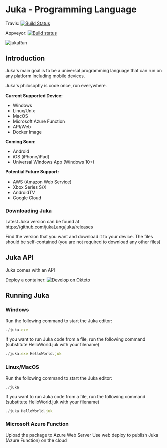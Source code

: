 # Juka - Programming Language 

Travis: [![Build Status](https://app.travis-ci.com/jukaLang/Juka.svg?branch=master)](https://app.travis-ci.com/jukaLang/Juka)

Appveyor: [![Build status](https://ci.appveyor.com/api/projects/status/nmjmm04xhryx8p54?svg=true)](https://ci.appveyor.com/project/TheAndreiM/juka)

![jukaRun](https://user-images.githubusercontent.com/11934545/171545920-02493491-fa44-40d6-9a5b-46b2f90f8301.gif)

## Introduction

Juka's main goal is to be a universal programming language that can run on any platform including mobile devices.

Juka's philosophy is code once, run everywhere.

__Current Supported Device:__
- Windows
- Linux/Unix
- MacOS
- Microsoft Azure Function
- API/Web
- Docker Image

__Coming Soon:__
- Android
- iOS (iPhone/iPad)
- Universal Windows App (Windows 10+)

__Potential Future Support:__
- AWS (Amazon Web Service)
- Xbox Series S/X
- AndroidTV
- Google Cloud


### Downloading Juka
Latest Juka version can be found at https://github.com/jukaLang/juka/releases

Find the version that you want and download it to your device. 
The files should be self-contained (you are not required to download any other files)

## Juka API

Juka comes with an API

Deploy a container:
[![Develop on Okteto](https://okteto.com/develop-okteto.svg)](https://cloud.okteto.com/deploy?repository=https://github.com/jukalang/juka&branch=master)

## Running Juka

### Windows

Run the following command to start the Juka editor:

```jsx
./juka.exe
```

If you want to run Juka code from a file, run the following command (substitute HelloWorld.juk with your filename)

```jsx
./juka.exe HelloWorld.juk
```

### Linux/MacOS

Run the following command to start the Juka editor:
```jsx
./juka
```

If you want to run Juka code from a file, run the following command (substitute HelloWorld.juk with your filename)

```jsx
./juka HelloWorld.juk
```


### Microsoft Azure Function

Upload the package to Azure Web Server
Use web deploy to publish Juka (Azure Function) on the cloud


